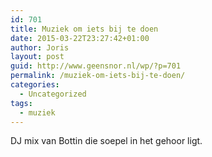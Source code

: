 ```yaml
---
id: 701
title: Muziek om iets bij te doen
date: 2015-03-22T23:27:42+01:00
author: Joris
layout: post
guid: http://www.geensnor.nl/wp/?p=701
permalink: /muziek-om-iets-bij-te-doen/
categories:
  - Uncategorized
tags:
  - muziek
---
```

DJ mix van Bottin die soepel in het gehoor ligt.